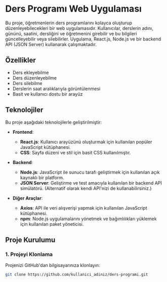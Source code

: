 # Ders Programı Web Uygulaması

Bu proje, öğretmenlerin ders programlarını kolayca oluşturup düzenleyebilecekleri bir web uygulamasıdır. Kullanıcılar, derslerin adını, gününü, saatini, dersliğini ve öğretmenini girebilir ve bu bilgileri güncelleyebilir veya silebilirler. Uygulama, React.js, Node.js ve bir backend API (JSON Server) kullanarak çalışmaktadır.

## Özellikler
- Ders ekleyebilme
- Ders düzenleyebilme
- Ders silebilme
- Derslerin saat aralıklarıyla görüntülenmesi
- Basit ve kullanıcı dostu bir arayüz


## Teknolojiler
Bu proje aşağıdaki teknolojilerle geliştirilmiştir:

- **Frontend**:
  - **React.js**: Kullanıcı arayüzünü oluşturmak için kullanılan popüler JavaScript kütüphanesi.
  - **CSS**: Sayfa düzeni ve stil için basit CSS kullanılmıştır.

- **Backend**:
  - **Node.js**: JavaScript ile sunucu tarafı geliştirmek için kullanılan açık kaynaklı bir platform.
  - **JSON Server**: Geliştirme ve test amacıyla kullanılan bir backend API simülatörü. (Alternatif olarak kendi API'nizi de kullanabilirsiniz.)

- **Diğer Araçlar**:
  - **Axios**: API ile veri alışverişi yapmak için kullanılan JavaScript kütüphanesi.
  - **npm**: Node.js uygulamalarını yönetmek ve bağımlılıkları yüklemek için kullanılan paket yöneticisi.

## Proje Kurulumu

### 1. Projeyi Klonlama
Projenizi GitHub'dan bilgisayarınıza klonlayın:
```bash
git clone https://github.com/kullanici_adiniz/ders-programi.git
